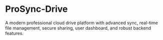 # ProSync-Drive
A modern professional cloud drive platform with advanced sync, real-time file management, secure sharing, user dashboard, and robust backend features.
